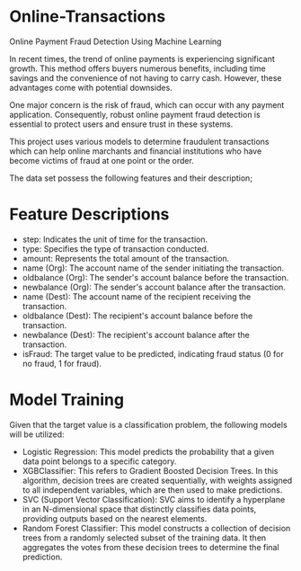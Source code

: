 # Online-Transactions
Online Payment Fraud Detection Using Machine Learning

In recent times, the trend of online payments is experiencing significant growth. This method offers buyers numerous benefits, including time savings and the convenience of not having to carry cash. However, these advantages come with potential downsides.

One major concern is the risk of fraud, which can occur with any payment application. Consequently, robust online payment fraud detection is essential to protect users and ensure trust in these systems.

This project uses various models to determine fraudulent transactions which can help online marchants and financial institutions who have become victims of fraud at one point or the order.

The data set possess the following features and their description;

# Feature Descriptions
- step: Indicates the unit of time for the transaction.
- type: Specifies the type of transaction conducted.
- amount: Represents the total amount of the transaction.
- name (Org): The account name of the sender initiating the transaction.
- oldbalance (Org): The sender's account balance before the transaction.
- newbalance (Org): The sender's account balance after the transaction.
- name (Dest): The account name of the recipient receiving the transaction.
- oldbalance (Dest): The recipient's account balance before the transaction.
- newbalance (Dest): The recipient's account balance after the transaction.
- isFraud: The target value to be predicted, indicating fraud status (0 for no fraud, 1 for fraud).

# Model Training

Given that the target value is a classification problem, the following models will be utilized:
- Logistic Regression: This model predicts the probability that a given data point belongs to a specific category.
- XGBClassifier: This refers to Gradient Boosted Decision Trees. In this algorithm, decision trees are created sequentially, with weights assigned to all independent variables, which are then used to make predictions.
- SVC (Support Vector Classification): SVC aims to identify a hyperplane in an N-dimensional space that distinctly classifies data points, providing outputs based on the nearest elements.
- Random Forest Classifier: This model constructs a collection of decision trees from a randomly selected subset of the training data. It then aggregates the votes from these decision trees to determine the final prediction.
